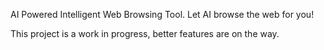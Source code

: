 AI Powered Intelligent Web Browsing Tool. Let AI browse the web for you!

This project is a work in progress, better features are on the way.